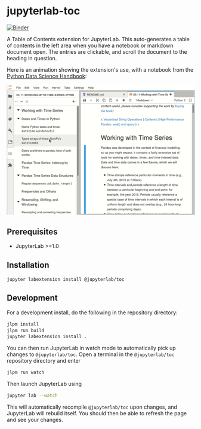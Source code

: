 # jupyterlab-toc

[![Binder][badge-binder]][binder]

A Table of Contents extension for JupyterLab. This auto-generates a table of contents in the left area when you have a notebook or markdown document open. The entries are clickable, and scroll the document to the heading in question.

Here is an animation showing the extension's use, with a notebook from the [Python Data Science Handbook][python-data-science-handbook]:

![Table of Contents](toc.gif 'Table of Contents')

## Prerequisites

- JupyterLab >=1.0

## Installation

```bash
jupyter labextension install @jupyterlab/toc
```

## Development

For a development install, do the following in the repository directory:

```bash
jlpm install
jlpm run build
jupyter labextension install .
```

You can then run JupyterLab in watch mode to automatically pick up changes to `@jupyterlab/toc`. Open a terminal in the `@jupyterlab/toc` repository directory and enter

```bash
jlpm run watch
```

Then launch JupyterLab using

```bash
jupyter lab --watch
```

This will automatically recompile `@jupyterlab/toc` upon changes, and JupyterLab will rebuild itself. You should then be able to refresh the page and see your changes.

<!-- links -->

[badge-binder]: https://mybinder.org/badge_logo.svg
[binder]: https://mybinder.org/v2/gh/kgryte/jupyterlab-toc/demo-notebook?filepath=notebooks%2Fdemo.ipynb
[python-data-science-handbook]: https://github.com/jakevdp/PythonDataScienceHandbook

<!-- /.links -->
